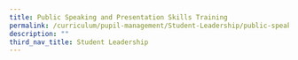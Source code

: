 ```yaml
---
title: Public Speaking and Presentation Skills Training
permalink: /curriculum/pupil-management/Student-Leadership/public-speaking-and-presentation-skills-training
description: ""
third_nav_title: Student Leadership
---
```

